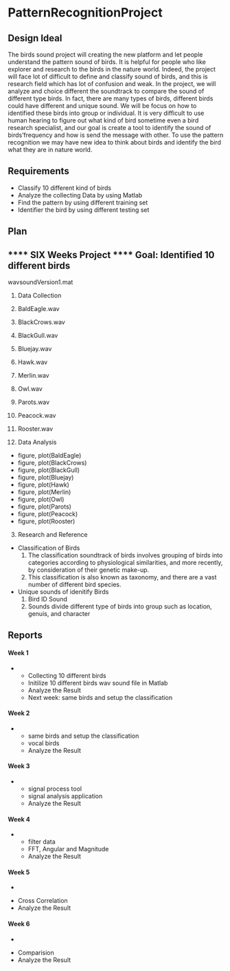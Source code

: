 # PatternRecognitionProject

## Design Ideal
The birds sound project will creating the new platform and let people understand the pattern sound of birds. It is helpful for people who like explorer and research to the birds in the nature world. Indeed, the project will face lot of difficult to define and classify sound of birds, and this is research field which has lot of confusion and weak. In the project, we will analyze and choice different the soundtrack to compare the sound of different type birds. In fact, there are many types of birds, different birds could have different and unique sound. We will be focus on how to identified these birds into group or individual. It is very difficult to use human hearing to figure out what kind of bird sometime even a bird research specialist, and our goal is create a tool to identify the sound of birds’frequency and how is send the message with other. To use the pattern recognition we may have new idea to think about birds and identify the bird what they are in nature world.

## Requirements
* Classify 10 different kind of birds
* Analyze the collecting Data by using Matlab
* Find the pattern by using different training set
* Identifier the bird by using different testing set

## Plan
**** SIX Weeks Project **** Goal: Identified 10 different birds
-
wavsoundVersion1.mat

1. Data Collection
  1. BaldEagle.wav
  2. BlackCrows.wav
  3. BlackGull.wav
  4. Bluejay.wav
  5. Hawk.wav
  6. Merlin.wav
  7. Owl.wav
  8. Parots.wav
  9. Peacock.wav
  10. Rooster.wav

2. Data Analysis
  * figure, plot(BaldEagle)
  * figure, plot(BlackCrows)
  * figure, plot(BlackGull)
  * figure, plot(Bluejay)
  * figure, plot(Hawk)
  * figure, plot(Merlin)
  * figure, plot(Owl)
  * figure, plot(Parots)
  * figure, plot(Peacock)
  * figure, plot(Rooster)

3. Research and Reference 
  * Classification of Birds
    1. The classification soundtrack of birds involves grouping of birds into categories according to physiological similarities, and more recently, by consideration of their genetic make-up. 
    2. This classification is also known as taxonomy, and there are a vast number of different bird species.
  * Unique sounds of idenitify Birds
    1. Bird ID Sound 
    2. Sounds divide different type of birds into group such as location, genuis, and character

## Reports
#### Week 1
-
  * Collecting 10 different birds
  * Initilize 10 different birds wav sound file in Matlab 
  * Analyze the Result
  * Next week: same birds and setup the classification 

#### Week 2
-
  * same birds and setup the classification
  * vocal birds 
  * Analyze the Result
#### Week 3
-
  * signal process tool
  * signal analysis application 
  * Analyze the Result
#### Week 4
-
  * filter data
  * FFT, Angular and Magnitude 
  * Analyze the Result
#### Week 5
-
 * Cross Correlation 
 * Analyze the Result
#### Week 6
-
* Comparision 
* Analyze the Result
